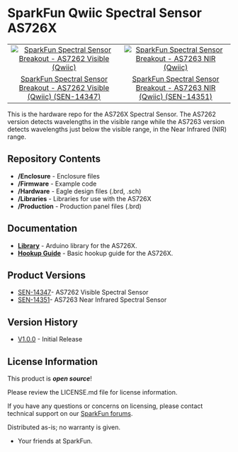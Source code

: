 SparkFun Qwiic Spectral Sensor AS726X
========================================

<table class="table table-hover table-striped table-bordered">
  <tr>
   <td><a href="https://www.sparkfun.com/products/14347"><div align="center"><img src="https://cdn.sparkfun.com//assets/parts/1/2/3/2/6/14347-01.jpg" title="SparkFun Spectral Sensor Breakout - AS7262 Visible (Qwiic)"></div></a></center></td>
   <td><a href="https://www.sparkfun.com/products/14351"><div align="center"><img src="https://cdn.sparkfun.com//assets/parts/1/2/3/3/8/14351-01.jpg" title="SparkFun Spectral Sensor Breakout - AS7263 NIR (Qwiic)"></div></a></td>
  </tr>
  <tr>
    <td><div align="center"> <a href="https://www.sparkfun.com/products/14347">SparkFun Spectral Sensor Breakout - AS7262 Visible (Qwiic) (SEN-14347)</a></div></td>
    <td><div align="center"> <a href="https://www.sparkfun.com/products/14351">SparkFun Spectral Sensor Breakout - AS7263 NIR (Qwiic) (SEN-14351)</a></div></td>
  </tr>
</table>

This is the hardware repo for the AS726X Spectral Sensor. The AS7262 version detects wavelengths in the visible range while the AS7263 version detects wavelengths just below the visible range, in the Near Infrared (NIR) range.

Repository Contents
-------------------

* **/Enclosure** - Enclosure files
* **/Firmware** - Example code
* **/Hardware** - Eagle design files (.brd, .sch)
* **/Libraries** - Libraries for use with the AS726X
* **/Production** - Production panel files (.brd)

Documentation
--------------
* **[Library](https://github.com/sparkfun/Sparkfun_AS726X_Arduino_Library)** - Arduino library for the AS726X.
* **[Hookup Guide](https://learn.sparkfun.com/tutorials/as726x-nirvi)** - Basic hookup guide for the AS726X.

Product Versions
----------------
* [SEN-14347](https://www.sparkfun.com/products/14347)- AS7262 Visible Spectral Sensor
* [SEN-14351](https://www.sparkfun.com/products/14351)- AS7263 Near Infrared Spectral Sensor

Version History
---------------
* [V1.0.0](https://github.com/sparkfun/Qwiic_Spectral_Sensor_AS726X/tree/V1.0.0) - Initial Release

License Information
-------------------

This product is _**open source**_! 

Please review the LICENSE.md file for license information. 

If you have any questions or concerns on licensing, please contact technical support on our [SparkFun forums](https://forum.sparkfun.com/viewforum.php?f=152).

Distributed as-is; no warranty is given.

- Your friends at SparkFun.

_<COLLABORATION CREDIT>_
